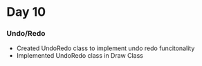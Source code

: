﻿
# Day 10 

### Undo/Redo

- Created UndoRedo class to implement undo redo funcitonality
- Implemented UndoRedo class in Draw Class